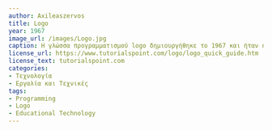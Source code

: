 ```yaml
---
author: Axileaszervos
title: Logo
year: 1967 
image_url: /images/Logo.jpg
caption: Η γλώσσα προγραμματισμού logo δημιουργήθηκε το 1967 και ήταν η πρώτη που απευθυνόταν αποκλείστηκα σε παιδιά. Στην οθόνη έκανε την εμφάνιση της μια χελώνα η οποία με τις κινήσεις τις αναπαρήγαγε γραφικά, χάρης αυτήν τα παιδιά ήταν σε θέση να επιλύουν προγραμματιστικά προβλήματα.
license_url: https://www.tutorialspoint.com/logo/logo_quick_guide.htm
license_text: tutorialspoint.com
categories:
- Τεχνολογία
- Εργαλία και Τεχνικές
tags:
- Programming
- Logo
- Educational Technology
---
```

